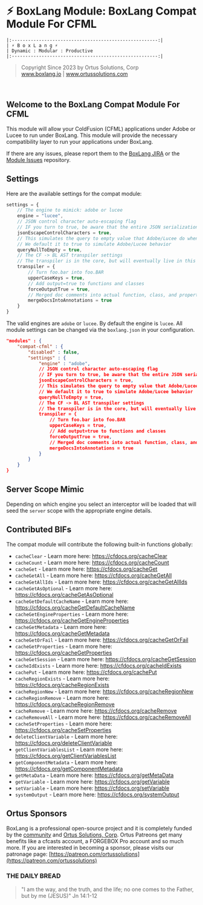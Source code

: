 # ⚡︎ BoxLang Module: BoxLang Compat Module For CFML

```
|:------------------------------------------------------:|
| ⚡︎ B o x L a n g ⚡︎
| Dynamic : Modular : Productive
|:------------------------------------------------------:|
```

<blockquote>
	Copyright Since 2023 by Ortus Solutions, Corp
	<br>
	<a href="https://www.boxlang.io">www.boxlang.io</a> |
	<a href="https://www.ortussolutions.com">www.ortussolutions.com</a>
</blockquote>

<p>&nbsp;</p>

## Welcome to the BoxLang Compat Module For CFML

This module will allow your ColdFusion (CFML) applications under Adobe or Lucee to run under BoxLang.  This module will provide the necessary compatibility layer to run your applications under BoxLang.

If there are any issues, please report them to the [BoxLang JIRA](https://ortussolutions.atlassian.net/browse/BL/issues) or the [Module Issues](https://github.com/ortus-boxlang/bx-compat-cfml/issues) repository.

## Settings

Here are the available settings for the compat module:

```js
settings = {
	// The engine to mimick: adobe or lucee
    engine = "lucee",
	// JSON control character auto-escaping flag
	// IF you turn to true, be aware that the entire JSON serialization will be escaped and be slower.
	jsonEscapeControlCharacters = true,
	// This simulates the query to empty value that Adobe/Lucee do when NOT in full null support
	// We default it to true to simulate Adobe/Lucee behavior
	queryNullToEmpty = true,
	// The CF -> BL AST transpiler settings
	// The transpiler is in the core, but will eventually live in this module, so the settings are here.
	transpiler = {
		// Turn foo.bar into foo.BAR
		upperCaseKeys = true,
		// Add output=true to functions and classes
		forceOutputTrue = true,
		// Merged doc comments into actual function, class, and property annotations
		mergeDocsIntoAnnotations = true
	}
}
```

The valid engines are `adobe` or `lucee`.  By default the engine is `lucee`.  All module settings can be changed via the `boxlang.json` in your configuration.

```json
"modules" : {
    "compat-cfml" : {
        "disabled" : false,
        "settings" : {
            "engine" : "adobe",
			// JSON control character auto-escaping flag
			// IF you turn to true, be aware that the entire JSON serialization will be escaped and be slower.
			jsonEscapeControlCharacters = true,
			// This simulates the query to empty value that Adobe/Lucee do when NOT in full null support
			// We default it to true to simulate Adobe/Lucee behavior
			queryNullToEmpty = true,
			// The CF -> BL AST transpiler settings
			// The transpiler is in the core, but will eventually live in this module, so the settings are here.
            transpiler = {
				// Turn foo.bar into foo.BAR
				upperCaseKeys = true,
				// Add output=true to functions and classes
				forceOutputTrue = true,
				// Merged doc comments into actual function, class, and property annotations
				mergeDocsIntoAnnotations = true
            }
        }
    }
}
```

## Server Scope Mimic

Depending on which engine you select an interceptor will be loaded that will seed the `server` scope with the appropriate engine details.

## Contributed BIFs

The compat module will contribute the following built-in functions globally:

* `cacheClear` - Learn more here: https://cfdocs.org/cacheClear
* `cacheCount` - Learn more here: https://cfdocs.org/cacheCount
* `cacheGet` - Learn more here: https://cfdocs.org/cacheGet
* `cacheGetAll` - Learn more here: https://cfdocs.org/cacheGetAll
* `cacheGetAllIds` - Learn more here: https://cfdocs.org/cacheGetAllIds
* `cacheGetAsOptional` - Learn more here: https://cfdocs.org/cacheGetAsOptional
* `cacheGetDefaultCacheName` - Learn more here: https://cfdocs.org/cacheGetDefaultCacheName
* `cacheGetEngineProperties` - Learn more here: https://cfdocs.org/cacheGetEngineProperties
* `cacheGetMetadata` - Learn more here: https://cfdocs.org/cacheGetMetadata
* `cacheGetOrFail` - Learn more here: https://cfdocs.org/cacheGetOrFail
* `cacheGetProperties` - Learn more here: https://cfdocs.org/cacheGetProperties
* `cacheGetSession` - Learn more here: https://cfdocs.org/cacheGetSession
* `cacheIdExists` - Learn more here: https://cfdocs.org/cacheIdExists
* `cachePut` - Learn more here: https://cfdocs.org/cachePut
* `cacheRegionExists` - Learn more here: https://cfdocs.org/cacheRegionExists
* `cacheRegionNew` - Learn more here: https://cfdocs.org/cacheRegionNew
* `cacheRegionRemove` - Learn more here: https://cfdocs.org/cacheRegionRemove
* `cacheRemove` - Learn more here: https://cfdocs.org/cacheRemove
* `cacheRemoveAll` - Learn more here: https://cfdocs.org/cacheRemoveAll
* `cacheSetProperties` - Learn more here: https://cfdocs.org/cacheSetProperties
* `deleteClientVariable` - Learn more here: https://cfdocs.org/deleteClientVariable
* `getClientVariablesList` - Learn more here: https://cfdocs.org/getClientVariablesList
* `getComponentMetadata` - Learn more here: https://cfdocs.org/getComponentMetadata
* `getMetaData` - Learn more here: https://cfdocs.org/getMetaData
* `getVariable` - Learn more here: https://cfdocs.org/getVariable
* `setVariable` - Learn more here: https://cfdocs.org/setVariable
* `systemOutput` - Learn more here: https://cfdocs.org/systemOutput


## Ortus Sponsors

BoxLang is a professional open-source project and it is completely funded by the [community](https://patreon.com/ortussolutions) and [Ortus Solutions, Corp](https://www.ortussolutions.com).  Ortus Patreons get many benefits like a cfcasts account, a FORGEBOX Pro account and so much more.  If you are interested in becoming a sponsor, please visits our patronage page: [https://patreon.com/ortussolutions](https://patreon.com/ortussolutions)

### THE DAILY BREAD

 > "I am the way, and the truth, and the life; no one comes to the Father, but by me (JESUS)" Jn 14:1-12
